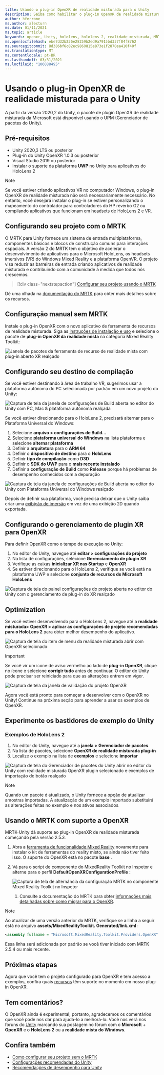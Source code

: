```yaml
---
title: Usando o plug-in OpenXR de realidade misturada para o Unity
description: Saiba como habilitar o plug-in OpenXR de realidade misturada para projetos do Unity.
author: hferrone
ms.author: alexturn
ms.date: 01/11/2021
ms.topic: article
keywords: openxr, Unity, hololens, hololens 2, realidade misturada, MRTK, kit de ferramentas de realidade mista, realidade aumentada, realidade virtual, headsets de realidade misturada, aprendizado, tutorial, introdução
ms.openlocfilehash: ebe7d32b236e28259b2ed9a7915bd337f84f8762
ms.sourcegitcommit: 8d386bf6c82ec9860815e873e1f2870ea410f40f
ms.translationtype: MT
ms.contentlocale: pt-BR
ms.lasthandoff: 03/31/2021
ms.locfileid: "106088495"
---
```

# <a name="using-the-mixed-reality-openxr-plugin-for-unity"></a>Usando o plug-in OpenXR de realidade misturada para o Unity

A partir da versão 2020,2 do Unity, o pacote de plugin OpenXR de realidade misturada da Microsoft está disponível usando o UPM (Gerenciador de pacotes do Unity).

## <a name="prerequisites"></a>Pré-requisitos

* Unity 2020,3 LTS ou posterior
* Plug-in do Unity OpenXR 1.0.3 ou posterior
* Visual Studio 2019 ou posterior
* Instalar o suporte da plataforma **UWP** no Unity para aplicativos do HoloLens 2

> [!NOTE]
> Se você estiver criando aplicativos VR no computador Windows, o plug-in OpenXR de realidade misturada não será necessariamente necessário. No entanto, você desejará instalar o plug-in se estiver personalizando o mapeamento do controlador para controladores do HP reverbo G2 ou compilando aplicativos que funcionam em headsets de HoloLens 2 e VR.

## <a name="setting-up-your-project-with-mrtk"></a>Configurando seu projeto com o MRTK

O MRTK para Unity fornece um sistema de entrada multiplataforma, componentes básicos e blocos de construção comuns para interações espaciais. A versão 2 do MRTK tem o objetivo de acelerar o desenvolvimento de aplicativos para o Microsoft HoloLens, os headsets imersivos (VR) do Windows Mixed Reality e a plataforma OpenVR. O projeto visa reduzir as barreiras de entrada criando aplicativos de realidade misturada e contribuindo com a comunidade à medida que todos nós crescemos.

> [!div class="nextstepaction"]
> [Configurar seu projeto usando o MRTK](https://docs.microsoft.com/windows/mixed-reality/develop/unity/tutorials/mr-learning-base-02?tabs=openxr)

Dê uma olhada na [documentação do MRTK](/windows/mixed-reality/mrtk-unity) para obter mais detalhes sobre os recursos.

## <a name="manual-setup-without-mrtk"></a>Configuração manual sem MRTK

Instale o plug-in OpenXR com o novo aplicativo de ferramenta de recursos de realidade misturada. Siga as [instruções de instalação e uso](welcome-to-mr-feature-tool.md) e selecione o pacote de **plug-in OpenXR da realidade mista** na categoria Mixed Reality Toolkit:

![Janela de pacotes da ferramenta de recurso de realidade mista com plug-in aberto XR realçado](images/feature-tool-openxr.png)

## <a name="setting-your-build-target"></a>Configurando seu destino de compilação

Se você estiver destinando à área de trabalho VR, sugerimos usar a plataforma autônoma do PC selecionada por padrão em um novo projeto do Unity:

![Captura de tela da janela de configurações de Build aberta no editor do Unity com PC, Mac & plataforma autônoma realçada](images/wmr-config-img-3.png)

Se você estiver direcionando para o HoloLens 2, precisará alternar para o Plataforma Universal do Windows:

1.  Selecione **arquivo > configurações de Build...**
2.  Selecione **plataforma universal do Windows** na lista plataforma e selecione **alternar plataforma**
3.  Definir a **arquitetura** para o **ARM 64**
4.  Definir o **dispositivo de destino** para o **HoloLens**
5.  Definir **tipo de compilação** como **D3D**
6.  Definir o **SDK do UWP** para o **mais recente instalado**
7.  Definir a **configuração de Build** como **Release** porque há problemas de desempenho conhecidos com a depuração

![Captura de tela da janela de configurações de Build aberta no editor do Unity com Plataforma Universal do Windows realçado](images/wmr-config-img-4.png)

Depois de definir sua plataforma, você precisa deixar que o Unity saiba criar uma [exibição de imersão](../../design/app-views.md) em vez de uma exibição 2D quando exportada.

## <a name="configuring-xr-plugin-management-for-openxr"></a>Configurando o gerenciamento de plugin XR para OpenXR

Para definir OpenXR como o tempo de execução no Unity:

1. No editor do Unity, navegue até **editar > configurações do projeto**
2. Na lista de configurações, selecione **Gerenciamento de plugin XR**
3. Verifique as caixas **inicializar XR nas Startup** e **OpenXR**
4. Se estiver direcionando para o HoloLens 2, verifique se você está na plataforma UWP e selecione **conjunto de recursos do Microsoft HoloLens**

![Captura de tela do painel configurações do projeto aberta no editor do Unity com o gerenciamento de plug-in do XR realçado](images/openxr-img-05.png)

## <a name="optimization"></a>Optimization

Se você estiver desenvolvendo para o HoloLens 2, navegue até a **realidade misturada> OpenXR > aplicar as configurações de projeto recomendadas para o HoloLens 2** para obter melhor desempenho do aplicativo.

![Captura de tela do item de menu da realidade misturada abrir com OpenXR selecionado](images/openxr-img-08.png)

> [!IMPORTANT]
> Se você vir um ícone de aviso vermelho ao lado de **plug-in OpenXR**, clique no ícone e selecione **corrigir tudo** antes de continuar. O editor do Unity pode precisar ser reiniciado para que as alterações entrem em vigor.

![Captura de tela da janela de validação do projeto OpenXR](images/openxr-img-06.png)

Agora você está pronto para começar a desenvolver com o OpenXR no Unity!  Continue na próxima seção para aprender a usar os exemplos de OpenXR.

## <a name="try-out-the-unity-sample-scenes"></a>Experimente os bastidores de exemplo do Unity

### <a name="hololens-2-samples"></a>Exemplos de HoloLens 2

1. No editor do Unity, navegue até a **janela > Gerenciador de pacotes**
2. Na lista de pacotes, selecione **OpenXR de realidade misturada plug-in**
3. Localize o exemplo na lista de **exemplos** e selecione **importar**

![Captura de tela do Gerenciador de pacotes do Unity abrir no editor do Unity com realidade misturada OpenXR plugin selecionado e exemplos de importação do botão realçado](images/openxr-img-03.png)

<!-- ### For all other OpenXR samples

1. In the Unity Editor, navigate to **Window > Package Manager**
2. In the list of packages, select **OpenXR Plugin**
3. Locate the sample in the **Samples** list and select **Import**

![Screenshot of Unity Package Manager open in Unity editor with OpenXR Plugin selected and samples import button highlighted](images/openxr-img-10.png) -->

> [!NOTE]
> Quando um pacote é atualizado, o Unity fornece a opção de atualizar amostras importadas.  A atualização de um exemplo importado substituirá as alterações feitas no exemplo e nos ativos associados.

## <a name="using-mrtk-with-openxr-support"></a>Usando o MRTK com suporte a OpenXR

MRTK-Unity dá suporte ao plug-in OpenXR de realidade misturada começando pela versão 2.5.3.

1. Abra a [ferramenta de funcionalidade Mixed Reality](welcome-to-mr-feature-tool.md) novamente para instalar o kit de ferramentas do reality misto, se ainda não tiver feito isso. O suporte do OpenXR está no pacote **base** .
2. Vá para o script de componente do MixedReality Toolkit no Inspetor e alterne para o perfil **DefaultOpenXRConfigurationProfile** :

    ![Captura de tela de alternância da configuração MRTK no componente Mixed Reality Toolkit no Inspetor](images/openxr-img-11.png)

    1. Consulte a documentação do MRTK para obter [informações mais detalhadas sobre como migrar para o OpenXR](/windows/mixed-reality/mrtk-unity/configuration/getting-started-with-mrtk-and-xrsdk#configuring-mrtk-for-the-xr-sdk-pipeline).

> [!NOTE]
> Ao atualizar de uma versão anterior do MRTK, verifique se a linha a seguir está no arquivo **assets/MixedRealityToolkit. Generated/link.xml** :
>
> ```xml
> <assembly fullname = "Microsoft.MixedReality.Toolkit.Providers.OpenXR" preserve="all"/>
> ```
>
> Essa linha será adicionada por padrão se você tiver iniciado com MRTK 2.5.4 ou mais recente.

## <a name="next-steps"></a>Próximas etapas

Agora que você tem o projeto configurado para OpenXR e tem acesso a exemplos, confira quais [recursos](openxr-supported-features.md) têm suporte no momento em nosso plug-in OpenXR.

## <a name="have-feedback"></a>Tem comentários?

O OpenXR ainda é experimental, portanto, agradecemos os comentários que você pode nos dar para ajudá-lo a melhorá-lo. Você nos verá nos fóruns do [Unity](https://aka.ms/unityforums) marcando sua postagem no fórum com o **Microsoft**  +  **OpenXR** e o **HoloLens 2** ou a **realidade mista do Windows**.

## <a name="see-also"></a>Confira também

* [Como configurar seu projeto sem o MRTK](configure-unity-project.md)
* [Configurações recomendadas do Unity](recommended-settings-for-unity.md)
* [Recomendações de desempenho para Unity](performance-recommendations-for-unity.md#how-to-profile-with-unity)
